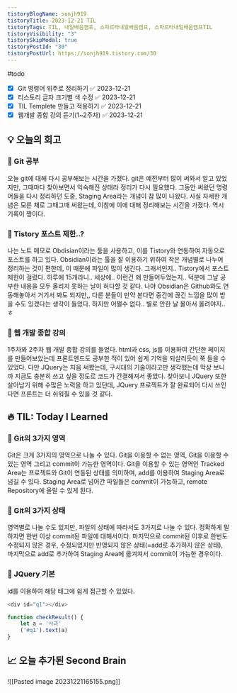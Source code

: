 ```yaml
---
tistoryBlogName: sonjh919
tistoryTitle: 2023-12-21 TIL
tistoryTags: TIL, 내일배움캠프, 스파르타내일배움캠프, 스파르타내일배움캠프TIL
tistoryVisibility: "3"
tistorySkipModal: true
tistoryPostId: "30"
tistoryPostUrl: https://sonjh919.tistory.com/30
---
```

#todo
- [x] Git 명령어 위주로 정리하기 ✅ 2023-12-21
- [x] 티스토리 글자 크기별 색 수정 ✅ 2023-12-21
- [x] TIL Templete 만들고 적용하기 ✅ 2023-12-21
- [x] 웹개발 종합 강의 듣기(1~2주차) ✅ 2023-12-21
## 💡 오늘의 회고

### 👀 Git 공부
오늘 git에 대해 다시 공부해보는 시간을 가졌다. git은 예전부터 많이 써와서 알고 있었지만, 그때마다 찾아보면서 익숙해진 상태라 정리가 다시 필요했다. 그동안 써왔던 명령어들을 다시 정리하던 도중, Staging Area라는 개념이 참 많이 나왔다. 사실 자세한 개념은 모른 채로 그때그때 써왔는데, 이참에 이에 대해 정리해보는 시간을 가졌다. 역시 기록이 짱이다.

### 👀 Tistory 포스트 제한..?
나는 노트 메모로 Obdisian이라는 툴을 사용하고, 이를 Tistory와 연동하여 자동으로 포스트를 하고 있다. Obsidian이라는 툴을 잘 이용하기 위하여 작은 개념별로 나누어 정리하는 것이 편한데, 이 때문에 파일이 많이 생긴다. 그래서인지.. Tistory에서 포스트 제한이 걸렸다. 하루에 15개라니.. 세상에.. 이런건 왜 만들어두었는지.. 덕분에 그날 공부한 내용을 모두 올리지 못하는 날이 허다할 것 같다. 나야 Obsidian은 Github와도 연동해놓아서 거기서 봐도 되지만,, 다른 분들이 만약 본다면 중간에 끊긴 느낌을 많이 받을 수도 있겠다는 생각이 들었다. 하지만 어쩔수 없다.. 별로 안한 날 몰아서 올려야지..ㅎ

### 👀 웹 개발 종합 강의
1주차와 2주차 웹 개발 종합 강의를 들었다. html과 css, js를 이용하여 간단한 페이지를 만들어보았는데 프론트엔드도 공부한 적이 있어 쉽게 기억을 되살리듯이 쭉 들을 수 있었다. 다만 JQuery는 처음 써봤는데, 구시대의 기술이라고만 생각했는데 막상 보니까 지금도 충분히 쓰고 싶을 정도로 코드가 간결해져서 좋았다. 찾아보니 JQuery 또한 살아남기 위해 수많은 노력을 하고 있던데, JQuery 프로젝트가 잘 완료되어 다시 쓰인다면 프론트는 더 쉬워질 수 있을 것 같다.

## 🔥 TIL: Today I Learned
### 👀 Git의 3가지 영역
Git은 크게 3가지의 영역으로 나눌 수 있다. Git을 이용할 수 없는 영역, Git을 이용할 수 있는 영역 그리고 commit이 가능한 영역이다. Git을 이용할 수 있는 영역인 Tracked Area는 프로젝트와 Git이 연동된 상태를 의미하며, add를 이용하여 Staging Area로 넘길 수 있다. Staging Area로 넘어간 파일들은 commit이 가능하고, remote Repository에 올릴 수 있게 된다.

### 👀 Git의 3가지 상태
영역별로 나눌 수도 있지만, 파일의 상태에 따라서도 3가지로 나눌 수 있다. 정확하게 말하자면 한번 이상 commit된 파일에 대해서이다. 마지막으로 commit된 이후로 한번도 수정되지 않은 경우, 수정되었지만 반영되지 않은 상태(=add로 추가하지 않은 상태), 마지막으로 add로 추가하여 Staging Area에 옮겨져서 commit이 가능한 경우이다.


### 👀 JQuery 기본
id를 이용하여 해당 태그에 쉽게 접근할 수 있었다.
```JavaScript
<div id="q1"></div>

function checkResult() {
	let a = '사과' 
	('#q1').text(a) 
}
```
## 📈 오늘 추가된 Second Brain
![[Pasted image 20231221165155.png]]